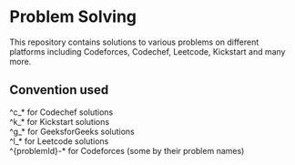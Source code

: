 # Problem Solving

This repository contains solutions to various problems on different platforms including Codeforces, Codechef, Leetcode, Kickstart and many more.

## Convention used
^c_* for Codechef solutions  
^k_* for Kickstart solutions  
^g_* for GeeksforGeeks solutions  
^l_* for Leetcode solutions  
^{problemId}-* for Codeforces (some by their problem names)  